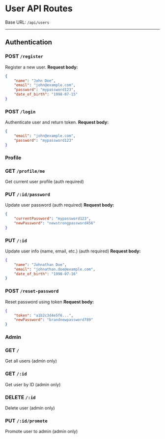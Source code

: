 # User API Routes

Base URL: `/api/users`

---

## Authentication

### **POST** `/register`

Register a new user.
**Request body:**

```json
{
    "name": "John Doe",
    "email": "john@example.com",
    "password": "mypassword123",
    "date_of_birth": "1998-07-15"
}
```

### **POST** `/login`

Authenticate user and return token.
**Request body:**

```json
{
    "email": "john@example.com",
    "password": "mypassword123"
}
```

### Profile

### **GET** `/profile/me`

Get current user profile (auth required)

### **PUT** `/:id/password`

Update user password (auth required)
**Request body:**

```json
{
    "currentPassword": "mypassword123",
    "newPassword": "newstrongpassword456"
}
```

### **PUT** `/:id`

Update user info (name, email, etc.) (auth required)
**Request body:**

```json
{
    "name": "Johnathan Doe",
    "email": "johnathan.doe@example.com",
    "date_of_birth": "1998-07-16"
}
```

### **POST** `/reset-password`

Reset password using token
**Request body:**

```json
{
    "token": "a1b2c3d4e5f6...",
    "newPassword": "brandnewpassword789"
}
```

### Admin

### **GET** `/`

Get all users (admin only)

### **GET** `/:id`

Get user by ID (admin only)

### **DELETE** `/:id`

Delete user (admin only)

### **PUT** `/:id/promote`

Promote user to admin (admin only)
